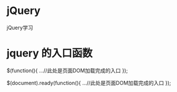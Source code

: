 # jQuery
jQuery学习
# jquery 的入口函数
$(function(){
    ...//此处是页面DOM加载完成的入口
});

$(document).ready(function(){
    ...//此处是页面DOM加载完成的入口
});
